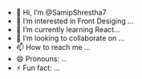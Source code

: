 - 👋 Hi, I’m @SamipShrestha7
- 👀 I’m interested in Front Desiging ...
- 🌱 I’m currently learning React...
- 💞️ I’m looking to collaborate on ...
- 📫 How to reach me ...
- 😄 Pronouns: ...
- ⚡ Fun fact: ...

<!---
SamipShrestha7/SamipShrestha7 is a ✨ special ✨ repository because its `README.md` (this file) appears on your GitHub profile.
You can click the Preview link to take a look at your changes.
--->
